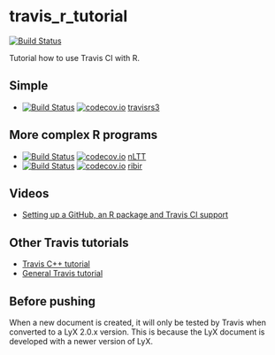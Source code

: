 # travis_r_tutorial

[![Build Status](https://travis-ci.org/richelbilderbeek/travis_r_tutorial.svg?branch=master)](https://travis-ci.org/richelbilderbeek/travis_r_tutorial)

Tutorial how to use Travis CI with R.

## Simple

 * [![Build Status](https://travis-ci.org/richelbilderbeek/travisrs3.svg?branch=master)](https://travis-ci.org/richelbilderbeek/travisrs3) [![codecov.io](https://codecov.io/github/richelbilderbeek/travisrs3/coverage.svg?branch=master)](https://codecov.io/github/richelbilderbeek/travisrs3?branch=master) [travisrs3](https://github.com/richelbilderbeek/travisrs3)

## More complex R programs

 * [![Build Status](https://travis-ci.org/thijsjanzen/nLTT.svg?branch=master)](https://travis-ci.org/thijsjanzen/nLTT) [![codecov.io](https://codecov.io/github/thijsjanzen/nLTT/coverage.svg?branch=master)](https://codecov.io/github/thijsjanzen/nLTT?branch=master) [nLTT](https://github.com/thijsjanzen/nLTT)
 * [![Build Status](https://travis-ci.org/richelbilderbeek/ribir.svg?branch=master)](https://travis-ci.org/richelbilderbeek/ribir) [![codecov.io](https://codecov.io/github/richelbilderbeek/ribir/coverage.svg?branch=master)](https://codecov.io/github/richelbilderbeek/ribir?branch=master) [ribir](https://github.com/richelbilderbeek/ribir)

## Videos

 * [Setting up a GitHub, an R package and Travis CI support](https://www.youtube.com/watch?v=WfxmknAem5E)

## Other Travis tutorials

 * [Travis C++ tutorial](https://github.com/richelbilderbeek/travis_cpp_tutorial)
 * [General Travis tutorial](https://github.com/richelbilderbeek/travis_tutorial)

## Before pushing

When a new document is created, it will only be tested by Travis when converted to a LyX 2.0.x version.
This is because the LyX document is developed with a newer version of LyX.



